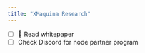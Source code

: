 ```yaml
---
title: "XMaquina Research"
---
```


- [ ] 🧪 Read whitepaper
- [ ] Check Discord for node partner program
